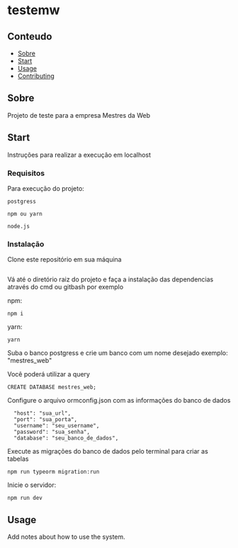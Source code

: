 # testemw

## Conteudo

- [Sobre](#sobre)
- [Start](#start)
- [Usage](#usage)
- [Contributing](../CONTRIBUTING.md)

## Sobre <a name = "sobre"></a>

Projeto de teste para a empresa Mestres da Web

## Start <a name = "start"></a>

Instruções para realizar a execução em localhost

### Requisitos

Para execução do projeto:

```
postgress
```
```
npm ou yarn
```
```
node.js
```

### Instalação
Clone este repositório em sua máquina
```

```
Vá até o diretório raiz do projeto e faça a instalação das dependencias através do cmd ou gitbash por exemplo

npm:
```
npm i 
```

yarn:
```
yarn
```
Suba o banco postgress e crie um banco com um nome desejado exemplo: "mestres_web"

Você poderá utilizar a query

```
CREATE DATABASE mestres_web;
```

Configure o arquivo ormconfig.json com as informações do banco de dados
```
  "host": "sua_url",
  "port": "sua_porta",
  "username": "seu_username",
  "password": "sua_senha",
  "database": "seu_banco_de_dados",
```

Execute as migrações do banco de dados pelo terminal para criar as tabelas
```
npm run typeorm migration:run
```

Inicie o servidor:
```
npm run dev
```

## Usage <a name = "usage"></a>

Add notes about how to use the system.
